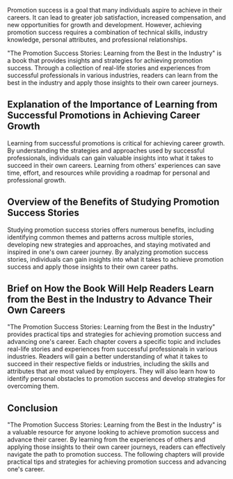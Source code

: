 
Promotion success is a goal that many individuals aspire to achieve in their careers. It can lead to greater job satisfaction, increased compensation, and new opportunities for growth and development. However, achieving promotion success requires a combination of technical skills, industry knowledge, personal attributes, and professional relationships.

"The Promotion Success Stories: Learning from the Best in the Industry" is a book that provides insights and strategies for achieving promotion success. Through a collection of real-life stories and experiences from successful professionals in various industries, readers can learn from the best in the industry and apply those insights to their own career journeys.

Explanation of the Importance of Learning from Successful Promotions in Achieving Career Growth
-----------------------------------------------------------------------------------------------

Learning from successful promotions is critical for achieving career growth. By understanding the strategies and approaches used by successful professionals, individuals can gain valuable insights into what it takes to succeed in their own careers. Learning from others' experiences can save time, effort, and resources while providing a roadmap for personal and professional growth.

Overview of the Benefits of Studying Promotion Success Stories
--------------------------------------------------------------

Studying promotion success stories offers numerous benefits, including identifying common themes and patterns across multiple stories, developing new strategies and approaches, and staying motivated and inspired in one's own career journey. By analyzing promotion success stories, individuals can gain insights into what it takes to achieve promotion success and apply those insights to their own career paths.

Brief on How the Book Will Help Readers Learn from the Best in the Industry to Advance Their Own Careers
--------------------------------------------------------------------------------------------------------

"The Promotion Success Stories: Learning from the Best in the Industry" provides practical tips and strategies for achieving promotion success and advancing one's career. Each chapter covers a specific topic and includes real-life stories and experiences from successful professionals in various industries. Readers will gain a better understanding of what it takes to succeed in their respective fields or industries, including the skills and attributes that are most valued by employers. They will also learn how to identify personal obstacles to promotion success and develop strategies for overcoming them.

Conclusion
----------

"The Promotion Success Stories: Learning from the Best in the Industry" is a valuable resource for anyone looking to achieve promotion success and advance their career. By learning from the experiences of others and applying those insights to their own career journeys, readers can effectively navigate the path to promotion success. The following chapters will provide practical tips and strategies for achieving promotion success and advancing one's career.
